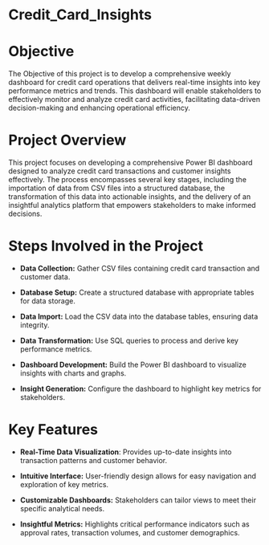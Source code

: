 # Credit_Card_Insights

# Objective
The Objective of this project is to develop a comprehensive weekly dashboard for credit card operations that delivers real-time insights into key performance metrics and trends. This dashboard will enable stakeholders to effectively monitor and analyze credit card activities, facilitating data-driven decision-making and enhancing operational efficiency.

# Project Overview
This project focuses on developing a comprehensive Power BI dashboard designed to analyze credit card transactions and customer insights effectively. The process encompasses several key stages, including the importation of data from CSV files into a structured database, the transformation of this data into actionable insights, and the delivery of an insightful analytics platform that empowers stakeholders to make informed decisions.

# Steps Involved in the Project
- **Data Collection:** Gather CSV files containing credit card transaction and customer data.

- **Database Setup:** Create a structured database with appropriate tables for data storage.

- **Data Import:** Load the CSV data into the database tables, ensuring data integrity.

- **Data Transformation:** Use SQL queries to process and derive key performance metrics.

- **Dashboard Development:** Build the Power BI dashboard to visualize insights with charts and graphs.

- **Insight Generation:** Configure the dashboard to highlight key metrics for stakeholders.

# Key Features
- **Real-Time Data Visualization**: Provides up-to-date insights into transaction patterns and customer behavior.

- **Intuitive Interface:** User-friendly design allows for easy navigation and exploration of key metrics.

- **Customizable Dashboards:** Stakeholders can tailor views to meet their specific analytical needs.

- **Insightful Metrics:** Highlights critical performance indicators such as approval rates, transaction volumes, and customer demographics.

